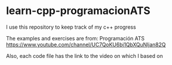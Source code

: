 # learn-cpp-programacionATS
I use this repository to keep track of my c++ progress

The examples and exercises are from: Programación ATS <br>
https://www.youtube.com/channel/UC7QoKU6bj1QbXQuNIjan82Q

Also, each code file has the link to the video on which I based on
